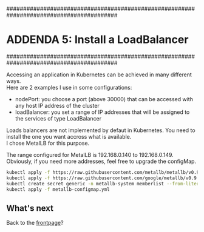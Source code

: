 #########################################################################################
# ADDENDA 5: Install a LoadBalancer
#########################################################################################

Accessing an application in Kubernetes can be achieved in many different ways.  
Here are 2 examples I use in some configurations:

- nodePort: you choose a port (above 30000) that can be accessed with any host IP address of the cluster
- loadBalancer: you set a range of IP addresses that will be assigned to the services of type LoadBalancer

Loads balancers are not implemented by defaut in Kubernetes. You need to install the one you want accross what is available.  
I chose MetalLB for this purpose.  

The range configured for MetalLB is 192.168.0.140 to 192.168.0.149.  
Obviously, if you need more addresses, feel free to upgrade the configMap.

```bash
kubectl apply -f https://raw.githubusercontent.com/metallb/metallb/v0.9.6/manifests/namespace.yaml
kubectl apply -f https://raw.githubusercontent.com/google/metallb/v0.9.6/manifests/metallb.yaml
kubectl create secret generic -n metallb-system memberlist --from-literal=secretkey="$(openssl rand -base64 128)"
kubectl apply -f metallb-configmap.yml
```

## What's next

Back to the [frontpage](https://github.com/YvosOnTheHub/LabNetApp)?